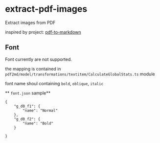 # extract-pdf-images
Extract images from PDF


inspired by project: [pdf-to-markdown](https://github.com/jzillmann/pdf-to-markdown)


## Font 

Font currently are not supported. 

the mapping is contained in `pdf2md/model/transformations/textitem/CalculateGlobalStats.ts` module

font name shoul containing `bold`, `oblique`, `italic`

** `font.json` sample**
```
{
    "g_d0_f1": {
        "name": "Normal"
    },
    "g_d0_f2": {
        "name": "Bold"
    }

}
```
